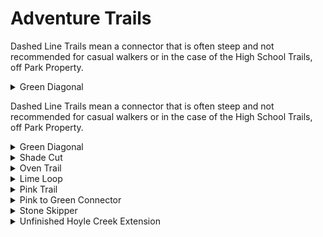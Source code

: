 # Adventure Trails

Dashed Line Trails mean a connector that is often steep and not recommended
for casual walkers or in the case of the High School Trails, off Park Property.
<details>
<summary>Green Diagonal</summary>

- Easy Trail
- 0.15 Miles
- Open, wide, and level

Starting at the beginning of the park by taking a left into the grass
clearing it connects to Red. This trail will avoid some of the
**road rocks** found on the Red trail.

![Green Diagonal Trail Photo][photo-greendiagonal]
</details>

Dashed Line Trails mean a connector that is often steep and not recommended for casual walkers or in the case of the High School Trails, off Park Property.
<details>
<summary>Green Diagonal</summary>

- Easy Trail
- 0.15 Miles
- Open, wide, and level

Starting at the beginning of the park by taking a left into the grass
clearing it connects to Red. This trail will avoid some of the
**road rocks** found on the Red trail.

  <img src="https://zakklab.valdese.info/files/diagonal.jpg" width=100% title="Trail Picture">

</details>

<details>
<summary>Shade Cut</summary>

- Wide, mostly clear, rocky tread
- 0.28 Miles

A trail connecting Hoyle Creek by the Beaver Dam to Shade Seeker.
A wide logging road with moderate hills but some trees are down / on the sides.
**Image of a similar trail but not Shade Cut**
  <img src="https://zakklab.valdese.info/files/pink3.jpg" width=100% title="Trail Picture">

</details>
<details>
<summary>Oven Trail</summary>

- Easy Trail
- 0.15 Miles

A trail connecting the start of Outer Creek to Shade Seeker.
The trail is wooded with some small elevation changes. Halfway through
the trail there is an old oven sitting to the side of the trail.

![Oven Trail Photo][photo-oventrail]
</details>

<details>
<summary>Lime Loop</summary>

- Intermediate Trail
- 0.3 Miles 

Travels along the Yellow Creek but at a much higher elevation.
A small network of trails. At the Red Entrance, 2 logging roads will take you either direction. On the left logging road there is a 2 way split, on the left is a gradual slope down that is 0.1 miles, or on the right is a steep sloped trail that mountain bikes enjoy at 0.05 miles. The logging road starting from the top that goes to the right will have a steeper slope at the end.
![Lime Connector Photo][photo-limeconnector]
</details>
<details>
<summary>Pink Trail</summary>

- Easy Trail
- 0.55 Miles

A wooded trail connecting the middle of Yellow to the Red Meadow with great
deer and rabbit sightings.

![Pink Trail Photo][photo-pinktrail]
</details>

<details>
<summary>Pink to Green Connector</summary>

- Intermediate-Strenuous
- 0.06 Miles

This trail connects Pink the Greenway to Pink and is a hill going straight up to Pink.
It is a bit steeper than the Blue Loop so use with caution.

![Pink Trail Photo][photo-pinkgreenconnector]

</details>
<details>
<summary>Stone Skipper</summary>

- Mostly Finished Trail
- 0.37 Miles

This trail runs from the open green at the start of the Red trail to an opening field on the Red Trail.
It is around four foot wide and includes elevation changes and different logging roads.
Part of the trail runs parallel to the greenway where you can see views of Lake Rhodhiss from above.
There is also a wall of Rhododendrons found on the trail.
This trail allows you to skip all of the **Red Road Rocks**.
(Part of this Trail may be known as Polka Dot or Rhododendron Row to some)

![Rhododendron Row Trail Photo][photo-rhododendronrowtrail]

</details>
<details>
<summary>Unfinished Hoyle Creek Extension</summary>

- Unfinished Trail
- 0.33 Miles

This trail is a work in progress and will connect from the Hoyle Creek / Outer Creek intersection to the Beaver Dam.
This trail will run right beside the creek.

</details>

[photo-greendiagonal]: https://zakklab.valdese.info/files/diagonal.jpg#center
[photo-oventrail]: https://zakklab.valdese.info/files/oven.jpg#center
[photo-limeconnector]: https://zakklab.valdese.info/files/lime.jpg#center
[photo-blackdotconnector]: https://zakklab.valdese.info/files/lime2.jpg#center
[photo-pinktrail]: https://zakklab.valdese.info/files/pink2.jpg#center
[photo-pinkgreenconnector]: https://zakklab.valdese.info/files/pink.jpg#center
[photo-rhododendronrowtrail]: https://zakklab.valdese.info/files/polka.jpg#center
